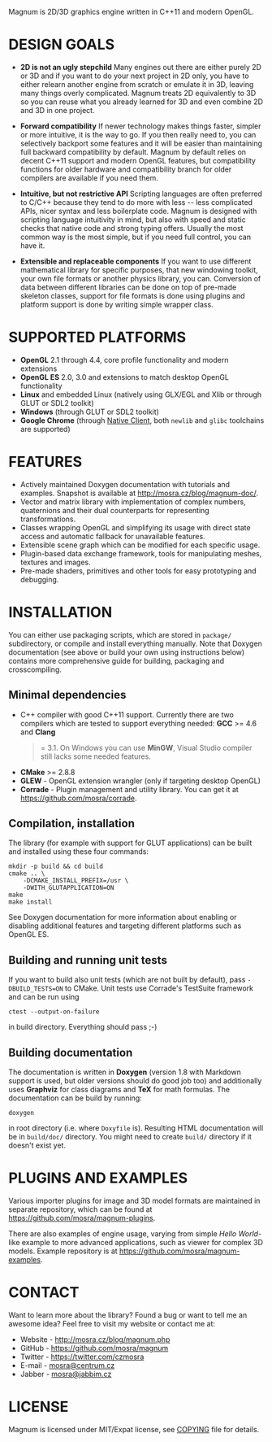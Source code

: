 Magnum is 2D/3D graphics engine written in C++11 and modern OpenGL.

DESIGN GOALS
============

*   **2D is not an ugly stepchild**
    Many engines out there are either purely 2D or 3D and if you want to do
    your next project in 2D only, you have to either relearn another engine
    from scratch or emulate it in 3D, leaving many things overly complicated.
    Magnum treats 2D equivalently to 3D so you can reuse what you already
    learned for 3D and even combine 2D and 3D in one project.

*   **Forward compatibility**
    If newer technology makes things faster, simpler or more intuitive, it is
    the way to go. If you then really need to, you can selectively backport
    some features and it will be easier than maintaining full backward
    compatibility by default. Magnum by default relies on decent C++11 support
    and modern OpenGL features, but compatibility functions for older hardware
    and compatibility branch for older compilers are available if you need
    them.

*   **Intuitive, but not restrictive API**
    Scripting languages are often preferred to C/C++ because they tend to do
    more with less -- less complicated APIs, nicer syntax and less boilerplate
    code. Magnum is designed with scripting language intuitivity in mind, but
    also with speed and static checks that native code and strong typing
    offers. Usually the most common way is the most simple, but if you need
    full control, you can have it.

*   **Extensible and replaceable components**
    If you want to use different mathematical library for specific purposes,
    that new windowing toolkit, your own file formats or another physics
    library, you can. Conversion of data between different libraries can be
    done on top of pre-made skeleton classes, support for file formats is done
    using plugins and platform support is done by writing simple wrapper class.

SUPPORTED PLATFORMS
===================

*   **OpenGL** 2.1 through 4.4, core profile functionality and modern
    extensions
*   **OpenGL ES** 2.0, 3.0 and extensions to match desktop OpenGL functionality
*   **Linux** and embedded Linux (natively using GLX/EGL and Xlib or through
    GLUT or SDL2 toolkit)
*   **Windows** (through GLUT or SDL2 toolkit)
*   **Google Chrome** (through [Native Client](https://developers.google.com/native-client/),
    both `newlib` and `glibc` toolchains are supported)

FEATURES
========

*   Actively maintained Doxygen documentation with tutorials and examples.
    Snapshot is available at http://mosra.cz/blog/magnum-doc/.
*   Vector and matrix library with implementation of complex numbers,
    quaternions and their dual counterparts for representing transformations.
*   Classes wrapping OpenGL and simplifying its usage with direct state access
    and automatic fallback for unavailable features.
*   Extensible scene graph which can be modified for each specific usage.
*   Plugin-based data exchange framework, tools for manipulating meshes,
    textures and images.
*   Pre-made shaders, primitives and other tools for easy prototyping and
    debugging.

INSTALLATION
============

You can either use packaging scripts, which are stored in `package/`
subdirectory, or compile and install everything manually. Note that Doxygen
documentation (see above or build your own using instructions below) contains
more comprehensive guide for building, packaging and crosscompiling.

Minimal dependencies
--------------------

*   C++ compiler with good C++11 support. Currently there are two compilers
    which are tested to support everything needed: **GCC** >= 4.6 and **Clang**
    >= 3.1. On Windows you can use **MinGW**, Visual Studio compiler still
    lacks some needed features.
*   **CMake** >= 2.8.8
*   **GLEW** - OpenGL extension wrangler (only if targeting desktop OpenGL)
*   **Corrade** - Plugin management and utility library. You can get it at
    https://github.com/mosra/corrade.

Compilation, installation
-------------------------

The library (for example with support for GLUT applications) can be built and
installed using these four commands:

    mkdir -p build && cd build
    cmake .. \
        -DCMAKE_INSTALL_PREFIX=/usr \
        -DWITH_GLUTAPPLICATION=ON
    make
    make install

See Doxygen documentation for more information about enabling or disabling
additional features and targeting different platforms such as OpenGL ES.

Building and running unit tests
-------------------------------

If you want to build also unit tests (which are not built by default), pass
`-DBUILD_TESTS=ON` to CMake. Unit tests use Corrade's TestSuite framework and
can be run using

    ctest --output-on-failure

in build directory. Everything should pass ;-)

Building documentation
----------------------

The documentation is written in **Doxygen** (version 1.8 with Markdown support
is used, but older versions should do good job too) and additionally uses
**Graphviz** for class diagrams and **TeX** for math formulas. The
documentation can be build by running:

    doxygen

in root directory (i.e. where `Doxyfile` is). Resulting HTML documentation
will be in `build/doc/` directory. You might need to create `build/` directory
if it doesn't exist yet.

PLUGINS AND EXAMPLES
====================

Various importer plugins for image and 3D model formats are maintained in
separate repository, which can be found at https://github.com/mosra/magnum-plugins.

There are also examples of engine usage, varying from simple *Hello World*-like
example to more advanced applications, such as viewer for complex 3D models.
Example repository is at https://github.com/mosra/magnum-examples.

CONTACT
=======

Want to learn more about the library? Found a bug or want to tell me an awesome
idea? Feel free to visit my website or contact me at:

*   Website - http://mosra.cz/blog/magnum.php
*   GitHub - https://github.com/mosra/magnum
*   Twitter - https://twitter.com/czmosra
*   E-mail - mosra@centrum.cz
*   Jabber - mosra@jabbim.cz

LICENSE
=======

Magnum is licensed under MIT/Expat license, see [COPYING](COPYING) file for
details.
